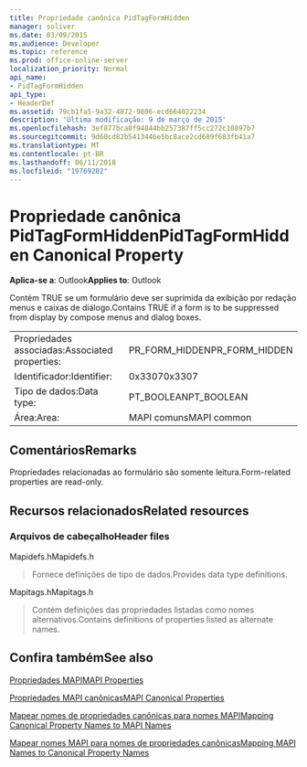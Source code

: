 ```yaml
---
title: Propriedade canônica PidTagFormHidden
manager: soliver
ms.date: 03/09/2015
ms.audience: Developer
ms.topic: reference
ms.prod: office-online-server
localization_priority: Normal
api_name:
- PidTagFormHidden
api_type:
- HeaderDef
ms.assetid: 79cb1fa5-9a32-4872-9806-ecd664022234
description: 'Última modificação: 9 de março de 2015'
ms.openlocfilehash: 3ef877bca8f94844bb257387ff5cc272c10897b7
ms.sourcegitcommit: 9d60cd82b5413446e5bc8ace2cd689f683fb41a7
ms.translationtype: MT
ms.contentlocale: pt-BR
ms.lasthandoff: 06/11/2018
ms.locfileid: "19769282"
---
```

# <a name="pidtagformhidden-canonical-property"></a><span data-ttu-id="17ba2-103">Propriedade canônica PidTagFormHidden</span><span class="sxs-lookup"><span data-stu-id="17ba2-103">PidTagFormHidden Canonical Property</span></span>

  
  
<span data-ttu-id="17ba2-104">**Aplica-se a**: Outlook</span><span class="sxs-lookup"><span data-stu-id="17ba2-104">**Applies to**: Outlook</span></span> 
  
<span data-ttu-id="17ba2-105">Contém TRUE se um formulário deve ser suprimida da exibição por redação menus e caixas de diálogo.</span><span class="sxs-lookup"><span data-stu-id="17ba2-105">Contains TRUE if a form is to be suppressed from display by compose menus and dialog boxes.</span></span> 
  
|||
|:-----|:-----|
|<span data-ttu-id="17ba2-106">Propriedades associadas:</span><span class="sxs-lookup"><span data-stu-id="17ba2-106">Associated properties:</span></span>  <br/> |<span data-ttu-id="17ba2-107">PR_FORM_HIDDEN</span><span class="sxs-lookup"><span data-stu-id="17ba2-107">PR_FORM_HIDDEN</span></span>  <br/> |
|<span data-ttu-id="17ba2-108">Identificador:</span><span class="sxs-lookup"><span data-stu-id="17ba2-108">Identifier:</span></span>  <br/> |<span data-ttu-id="17ba2-109">0x3307</span><span class="sxs-lookup"><span data-stu-id="17ba2-109">0x3307</span></span>  <br/> |
|<span data-ttu-id="17ba2-110">Tipo de dados:</span><span class="sxs-lookup"><span data-stu-id="17ba2-110">Data type:</span></span>  <br/> |<span data-ttu-id="17ba2-111">PT_BOOLEAN</span><span class="sxs-lookup"><span data-stu-id="17ba2-111">PT_BOOLEAN</span></span>  <br/> |
|<span data-ttu-id="17ba2-112">Área:</span><span class="sxs-lookup"><span data-stu-id="17ba2-112">Area:</span></span>  <br/> |<span data-ttu-id="17ba2-113">MAPI comuns</span><span class="sxs-lookup"><span data-stu-id="17ba2-113">MAPI common</span></span>  <br/> |
   
## <a name="remarks"></a><span data-ttu-id="17ba2-114">Comentários</span><span class="sxs-lookup"><span data-stu-id="17ba2-114">Remarks</span></span>

<span data-ttu-id="17ba2-115">Propriedades relacionadas ao formulário são somente leitura.</span><span class="sxs-lookup"><span data-stu-id="17ba2-115">Form-related properties are read-only.</span></span> 
  
## <a name="related-resources"></a><span data-ttu-id="17ba2-116">Recursos relacionados</span><span class="sxs-lookup"><span data-stu-id="17ba2-116">Related resources</span></span>

### <a name="header-files"></a><span data-ttu-id="17ba2-117">Arquivos de cabeçalho</span><span class="sxs-lookup"><span data-stu-id="17ba2-117">Header files</span></span>

<span data-ttu-id="17ba2-118">Mapidefs.h</span><span class="sxs-lookup"><span data-stu-id="17ba2-118">Mapidefs.h</span></span>
  
> <span data-ttu-id="17ba2-119">Fornece definições de tipo de dados.</span><span class="sxs-lookup"><span data-stu-id="17ba2-119">Provides data type definitions.</span></span>
    
<span data-ttu-id="17ba2-120">Mapitags.h</span><span class="sxs-lookup"><span data-stu-id="17ba2-120">Mapitags.h</span></span>
  
> <span data-ttu-id="17ba2-121">Contém definições das propriedades listadas como nomes alternativos.</span><span class="sxs-lookup"><span data-stu-id="17ba2-121">Contains definitions of properties listed as alternate names.</span></span>
    
## <a name="see-also"></a><span data-ttu-id="17ba2-122">Confira também</span><span class="sxs-lookup"><span data-stu-id="17ba2-122">See also</span></span>



[<span data-ttu-id="17ba2-123">Propriedades MAPI</span><span class="sxs-lookup"><span data-stu-id="17ba2-123">MAPI Properties</span></span>](mapi-properties.md)
  
[<span data-ttu-id="17ba2-124">Propriedades MAPI canônicas</span><span class="sxs-lookup"><span data-stu-id="17ba2-124">MAPI Canonical Properties</span></span>](mapi-canonical-properties.md)
  
[<span data-ttu-id="17ba2-125">Mapear nomes de propriedades canônicas para nomes MAPI</span><span class="sxs-lookup"><span data-stu-id="17ba2-125">Mapping Canonical Property Names to MAPI Names</span></span>](mapping-canonical-property-names-to-mapi-names.md)
  
[<span data-ttu-id="17ba2-126">Mapear nomes MAPI para nomes de propriedades canônicas</span><span class="sxs-lookup"><span data-stu-id="17ba2-126">Mapping MAPI Names to Canonical Property Names</span></span>](mapping-mapi-names-to-canonical-property-names.md)

